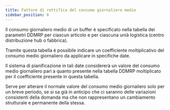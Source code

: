 ```yaml
---
title: Fattore di rettifica del consumo giornaliero medio
sidebar_position: 6
---
```

Il consumo giornaliero medio di un buffer è specificato nella tabella dei parametri DDMRP per ciascun articolo e per ciascuna unià logistica (centro distribuzione hub o fabbrica).

Tramite questa tabella è possibile indicare un coefficiente moltiplicativo del consumo medio giornaliero da applicare in specifiche date. 

Il sistema di pianificazione in tali date considererà un valore del consumo medio giornaliero pari a quanto presente nella tabella DDMRP moltiplicato per il coefficiente presente in questa tabella.

Serve per alterare il normale valore del consumo medio giornaliero solo per un breve periodo, se si sa già in anticipo che ci saranno delle variazioni consistenti della domanda ma che non rappresentano un cambiamento strutturale e permanente della stessa.
